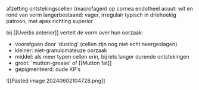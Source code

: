 afzetting ontstekingscellen (macrofagen) op cornea endotheel
acuut: wit en rond van vorm
langerbestaand: vager, irregulair
typisch in driehoekig patroon, met apex richting superior

bij [[Uveïtis anterior]] vertelt de vorm over hun oorzaak:
- voorafgaan door 'dusting' (cellen zijn nog niet echt neergeslagen)
- kleiner: niet-granulomateuze oorzaak
- middel: als meer typen cellen erin, bij iets langer durende ontstekingen
- groot: 'mutton-grease' of [[Mutton fat]]  
- gepigmenteerd: oude KP's 

![[Pasted image 20240602104728.png]]
